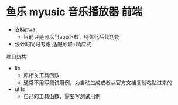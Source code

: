 # 鱼乐 myusic 音乐播放器 前端
- 支持pwa
  - 目前只是可以当app下载，待优化后续功能
- 设计时同时考虑 适配触屏+响应式


<!-- NOTE -->

<!-- 
为什么平板上不能每个时刻横着用,如果放到最大的话，存在部分页面会自动竖屏
 -->


 项目结构
 - lib
   - 库相关工具函数
   - 通常不用写测试用例，为自动生成或者从官方文档复制粘贴过来的
 - utils
   - 自己的工具函数，需要写测试用例